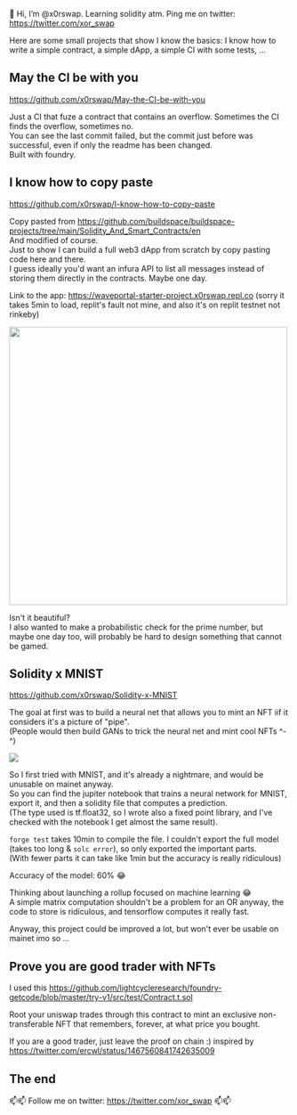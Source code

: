 👋 Hi, I’m @x0rswap. Learning solidity atm. Ping me on twitter: https://twitter.com/xor_swap

Here are some small projects that show I know the basics: I know how to write a simple contract, a simple dApp, a simple CI with some tests, ...  


## May the CI be with you

https://github.com/x0rswap/May-the-CI-be-with-you

Just a CI that fuze a contract that contains an overflow. Sometimes the CI finds the overflow, sometimes no.  
You can see the last commit failed, but the commit just before was successful, even if only the readme has been changed.  
Built with foundry.

## I know how to copy paste

https://github.com/x0rswap/I-know-how-to-copy-paste

Copy pasted from https://github.com/buildspace/buildspace-projects/tree/main/Solidity_And_Smart_Contracts/en  
And modified of course.  
Just to show I can build a full web3 dApp from scratch by copy pasting code here and there.  
I guess ideally you'd want an infura API to list all messages instead of storing them directly in the contracts. Maybe one day.

Link to the app: https://waveportal-starter-project.x0rswap.repl.co (sorry it takes 5min to load, replit's fault not mine, and also it's on replit testnet not rinkeby)

<img src="https://cdn.discordapp.com/attachments/942545565663756378/942902241218674758/unknown.png" width="500"/>

Isn't it beautiful?  
I also wanted to make a probabilistic check for the prime number, but maybe one day too, will probably be hard to design something that cannot be gamed.

## Solidity x MNIST

https://github.com/x0rswap/Solidity-x-MNIST

The goal at first was to build a neural net that allows you to mint an NFT iif it considers it's a picture of "pipe".  
(People would then build GANs to trick the neural net and mint cool NFTs ^-^)

![](https://upload.wikimedia.org/wikipedia/en/b/b9/MagrittePipe.jpg)

So I first tried with MNIST, and it's already a nightmare, and would be unusable on mainet anyway.  
So you can find the jupiter notebook that trains a neural network for MNIST, export it, and then a solidity file that computes a prediction.  
(The type used is tf.float32, so I wrote also a fixed point library, and I've checked with the notebook I get almost the same result).

`forge test` takes 10min to compile the file. I couldn't export the full model (takes too long & `solc error`), so only exported the important parts.  
(With fewer parts it can take like 1min but the accuracy is really ridiculous)

Accuracy of the model: 60% 😂

Thinking about launching a rollup focused on machine learning 😂  
A simple matrix computation shouldn't be a problem for an OR anyway, the code to store is ridiculous, and tensorflow computes it really fast.

Anyway, this project could be improved a lot, but won't ever be usable on mainet imo so ...

## Prove you are good trader with NFTs

I used this https://github.com/lightcycleresearch/foundry-getcode/blob/master/try-v1/src/test/Contract.t.sol

Root your uniswap trades through this contract to mint an exclusive non-transferable NFT that remembers, forever, at what price you bought.

If you are a good trader, just leave the proof on chain :) inspired by https://twitter.com/ercwl/status/1467560841742635009

## The end


📫📫 Follow me on twitter: https://twitter.com/xor_swap 📫📫
